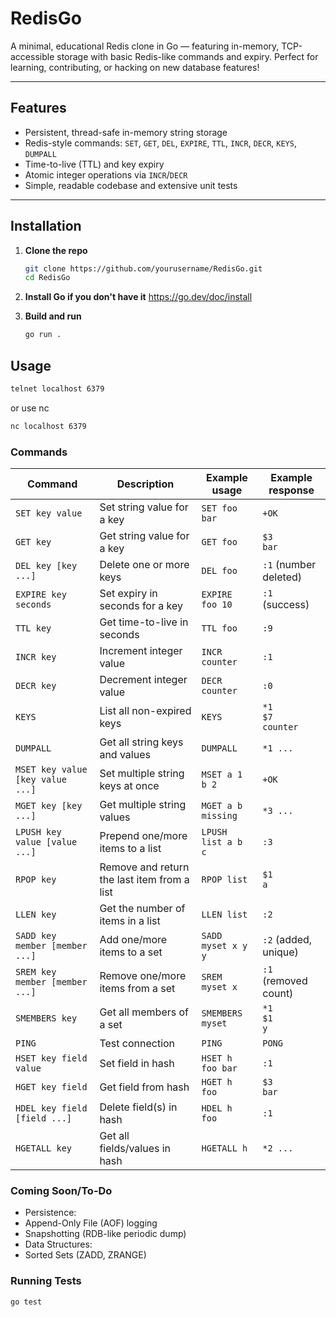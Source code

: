 # RedisGo

A minimal, educational Redis clone in Go — featuring in-memory, TCP-accessible storage with basic Redis-like commands and expiry. Perfect for learning, contributing, or hacking on new database features!

---

## Features

- Persistent, thread-safe in-memory string storage
- Redis-style commands: `SET`, `GET`, `DEL`, `EXPIRE`, `TTL`, `INCR`, `DECR`, `KEYS`, `DUMPALL`
- Time-to-live (TTL) and key expiry
- Atomic integer operations via `INCR`/`DECR`
- Simple, readable codebase and extensive unit tests

---

## Installation

1. **Clone the repo**
   ```sh
   git clone https://github.com/yourusername/RedisGo.git
   cd RedisGo
    ```

2. **Install Go if you don't have it**
    https://go.dev/doc/install 

3. **Build and run**
    ```sh
    go run .
    ```


## Usage

```sh
telnet localhost 6379
```

or use nc
```sh
nc localhost 6379
```

### Commands

| Command                           | Description                                   | Example usage                  | Example response             |
|------------------------------------|-----------------------------------------------|-------------------------------|------------------------------|
| `SET key value`                   | Set string value for a key                    | `SET foo bar`                  | `+OK`                        |
| `GET key`                         | Get string value for a key                    | `GET foo`                      | `$3`<br>`bar`                |
| `DEL key [key ...]`               | Delete one or more keys                       | `DEL foo`                      | `:1` (number deleted)        |
| `EXPIRE key seconds`              | Set expiry in seconds for a key               | `EXPIRE foo 10`                | `:1` (success)               |
| `TTL key`                         | Get time-to-live in seconds                   | `TTL foo`                      | `:9`                         |
| `INCR key`                        | Increment integer value                       | `INCR counter`                 | `:1`                         |
| `DECR key`                        | Decrement integer value                       | `DECR counter`                 | `:0`                         |
| `KEYS`                            | List all non-expired keys                     | `KEYS`                         | `*1`<br>`$7`<br>`counter`    |
| `DUMPALL`                         | Get all string keys and values                | `DUMPALL`                      | `*1 ...`                     |
| `MSET key value [key value ...]`  | Set multiple string keys at once              | `MSET a 1 b 2`                 | `+OK`                        |
| `MGET key [key ...]`              | Get multiple string values                    | `MGET a b missing`             | `*3 ...`                     |
| `LPUSH key value [value ...]`     | Prepend one/more items to a list              | `LPUSH list a b c`             | `:3`                         |
| `RPOP key`                        | Remove and return the last item from a list   | `RPOP list`                    | `$1`<br>`a`                  |
| `LLEN key`                        | Get the number of items in a list             | `LLEN list`                    | `:2`                         |
| `SADD key member [member ...]`    | Add one/more items to a set                   | `SADD myset x y y`             | `:2` (added, unique)         |
| `SREM key member [member ...]`    | Remove one/more items from a set              | `SREM myset x`                 | `:1` (removed count)         |
| `SMEMBERS key`                    | Get all members of a set                      | `SMEMBERS myset`               | `*1`<br>`$1`<br>`y`          |
| `PING`                            | Test connection                               | `PING`                         | `PONG`                       |
| `HSET key field value`       | Set field in hash              | `HSET h foo bar`          | `:1`      |
| `HGET key field`             | Get field from hash            | `HGET h foo`              | `$3`<br>`bar` |
| `HDEL key field [field ...]` | Delete field(s) in hash        | `HDEL h foo`              | `:1`      |
| `HGETALL key`                | Get all fields/values in hash  | `HGETALL h`               | `*2 ...`  |


### Coming Soon/To-Do
- Persistence:
-  Append-Only File (AOF) logging
- Snapshotting (RDB-like periodic dump)
- Data Structures:
- Sorted Sets (ZADD, ZRANGE)

### Running Tests
```sh
go test
```
